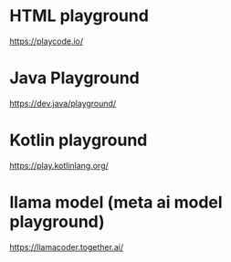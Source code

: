 # HTML playground
https://playcode.io/

# Java Playground
https://dev.java/playground/

# Kotlin playground
https://play.kotlinlang.org/

# llama model (meta ai model playground)
https://llamacoder.together.ai/
